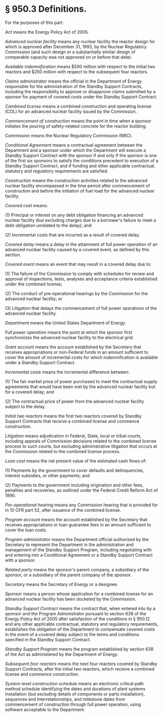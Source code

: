 # § 950.3   Definitions.

For the purposes of this part:


*Act* means the Energy Policy Act of 2005.


*Advanced nuclear facility* means any nuclear facility the reactor design for which is approved after December 31, 1993, by the Nuclear Regulatory Commission (and such design or a substantially similar design of comparable capacity was not approved on or before that date).


*Available indemnification* means $500 million with respect to the initial two reactors and $250 million with respect to the subsequent four reactors.


*Claims administrator* means the official in the Department of Energy responsible for the administration of the Standby Support Contracts, including the responsibility to approve or disapprove claims submitted by a sponsor for payment of covered costs under the Standby Support Contract.


*Combined license* means a combined construction and operating license (COL) for an advanced nuclear facility issued by the Commission.


*Commencement of construction* means the point in time when a sponsor initiates the pouring of safety-related concrete for the reactor building.


*Commission* means the Nuclear Regulatory Commission (NRC).


*Conditional Agreement* means a contractual agreement between the Department and a sponsor under which the Department will execute a Standby Support Contract with the sponsor if and only if the sponsor is one of the first six sponsors to satisfy the conditions precedent to execution of a Standby Support Contract, and if funding and other applicable contractual, statutory and regulatory requirements are satisfied.


*Construction* means the construction activities related to the advanced nuclear facility encompassed in the time period after commencement of construction and before the initiation of fuel load for the advanced nuclear facility.


*Covered cost* means:


(1) Principal or interest on any debt obligation financing an advanced nuclear facility (but excluding charges due to a borrower's failure to meet a debt obligation unrelated to the delay); and


(2) Incremental costs that are incurred as a result of covered delay.


*Covered delay* means a delay in the attainment of full power operation of an advanced nuclear facility caused by a covered event, as defined by this section.


*Covered event* means an event that may result in a covered delay due to:


(1) The failure of the Commission to comply with schedules for review and approval of inspections, tests, analyses and acceptance criteria established under the combined license;


(2) The conduct of pre-operational hearings by the Commission for the advanced nuclear facility; or


(3) Litigation that delays the commencement of full power operations of the advanced nuclear facility.


*Department* means the United States Department of Energy.


*Full power operation* means the point at which the sponsor first synchronizes the advanced nuclear facility to the electrical grid.


*Grant account* means the account established by the Secretary that receives appropriations or non-Federal funds in an amount sufficient to cover the amount of incremental costs for which indemnification is available under a Standby Support Contract.


*Incremental costs* means the incremental difference between:


(1) The fair market price of power purchased to meet the contractual supply agreements that would have been met by the advanced nuclear facility but for a covered delay; and


(2) The contractual price of power from the advanced nuclear facility subject to the delay.


*Initial two reactors* means the first two reactors covered by Standby Support Contracts that receive a combined license and commence construction.


*Litigation* means adjudication in Federal, State, local or tribal courts, including appeals of Commission decisions related to the combined license process to such courts, but excluding administrative litigation that occurs at the Commission related to the combined license process.


*Loan cost* means the net present value of the estimated cash flows of:


(1) Payments by the government to cover defaults and delinquencies, interest subsidies, or other payments; and


(2) Payments to the government including origination and other fees, penalties and recoveries, as outlined under the Federal Credit Reform Act of 1990.


*Pre-operational hearing* means any Commission hearing that is provided for in 10 CFR part 52, after issuance of the combined license.


*Program account* means the account established by the Secretary that receives appropriations or loan guarantee fees in an amount sufficient to cover the loan costs.


*Program administrator* means the Department official authorized by the Secretary to represent the Department in the administration and management of the Standby Support Program, including negotiating with and entering into a Conditional Agreement or a Standby Support Contract with a sponsor.


*Related party* means the sponsor's parent company, a subsidiary of the sponsor, or a subsidiary of the parent company of the sponsor.


*Secretary* means the Secretary of Energy or a designee.


*Sponsor* means a person whose application for a combined license for an advanced nuclear facility has been docketed by the Commission.


*Standby Support Contract* means the contract that, when entered into by a sponsor and the Program Administrator pursuant to section 638 of the Energy Policy Act of 2005 after satisfaction of the conditions in § 950.12 and any other applicable contractual, statutory and regulatory requirements, establishes the obligation of the Department to compensate covered costs in the event of a covered delay subject to the terms and conditions specified in the Standby Support Contract.


*Standby Support Program* means the program established by section 638 of the Act as administered by the Department of Energy.


*Subsequent four reactors* means the next four reactors covered by Standby Support Contracts, after the initial two reactors, which receive a combined license and commence construction.


*System-level construction schedule* means an electronic critical path method schedule identifying the dates and durations of plant systems installation (but excluding details of components or parts installation), sequences and interrelationships, and milestone dates from commencement of construction through full power operation, using software acceptable to the Department.




